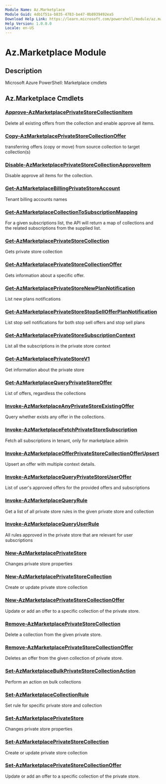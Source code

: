 ```yaml
---
Module Name: Az.Marketplace
Module Guid: 4db1f51a-b835-4783-be47-0b8939492ea5
Download Help Link: https://learn.microsoft.com/powershell/module/az.marketplace
Help Version: 1.0.0.0
Locale: en-US
---
```


# Az.Marketplace Module
## Description
Microsoft Azure PowerShell: Marketplace cmdlets

## Az.Marketplace Cmdlets
### [Approve-AzMarketplacePrivateStoreCollectionItem](Approve-AzMarketplacePrivateStoreCollectionItem.md)
Delete all existing offers from the collection and enable approve all items.

### [Copy-AzMarketplacePrivateStoreCollectionOffer](Copy-AzMarketplacePrivateStoreCollectionOffer.md)
transferring offers (copy or move) from source collection to target collection(s)

### [Disable-AzMarketplacePrivateStoreCollectionApproveItem](Disable-AzMarketplacePrivateStoreCollectionApproveItem.md)
Disable approve all items for the collection.

### [Get-AzMarketplaceBillingPrivateStoreAccount](Get-AzMarketplaceBillingPrivateStoreAccount.md)
Tenant billing accounts names

### [Get-AzMarketplaceCollectionToSubscriptionMapping](Get-AzMarketplaceCollectionToSubscriptionMapping.md)
For a given subscriptions list, the API will return a map of collections and the related subscriptions from the supplied list.

### [Get-AzMarketplacePrivateStoreCollection](Get-AzMarketplacePrivateStoreCollection.md)
Gets private store collection

### [Get-AzMarketplacePrivateStoreCollectionOffer](Get-AzMarketplacePrivateStoreCollectionOffer.md)
Gets information about a specific offer.

### [Get-AzMarketplacePrivateStoreNewPlanNotification](Get-AzMarketplacePrivateStoreNewPlanNotification.md)
List new plans notifications

### [Get-AzMarketplacePrivateStoreStopSellOfferPlanNotification](Get-AzMarketplacePrivateStoreStopSellOfferPlanNotification.md)
List stop sell notifications for both stop sell offers and stop sell plans

### [Get-AzMarketplacePrivateStoreSubscriptionContext](Get-AzMarketplacePrivateStoreSubscriptionContext.md)
List all the subscriptions in the private store context

### [Get-AzMarketplacePrivateStoreV1](Get-AzMarketplacePrivateStoreV1.md)
Get information about the private store

### [Get-AzMarketplaceQueryPrivateStoreOffer](Get-AzMarketplaceQueryPrivateStoreOffer.md)
List of offers, regardless the collections

### [Invoke-AzMarketplaceAnyPrivateStoreExistingOffer](Invoke-AzMarketplaceAnyPrivateStoreExistingOffer.md)
Query whether exists any offer in the collections.

### [Invoke-AzMarketplaceFetchPrivateStoreSubscription](Invoke-AzMarketplaceFetchPrivateStoreSubscription.md)
Fetch all subscriptions in tenant, only for marketplace admin

### [Invoke-AzMarketplaceOfferPrivateStoreCollectionOfferUpsert](Invoke-AzMarketplaceOfferPrivateStoreCollectionOfferUpsert.md)
Upsert an offer with multiple context details.

### [Invoke-AzMarketplaceQueryPrivateStoreUserOffer](Invoke-AzMarketplaceQueryPrivateStoreUserOffer.md)
List of user's approved offers for the provided offers and subscriptions

### [Invoke-AzMarketplaceQueryRule](Invoke-AzMarketplaceQueryRule.md)
Get a list of all private store rules in the given private store and collection

### [Invoke-AzMarketplaceQueryUserRule](Invoke-AzMarketplaceQueryUserRule.md)
All rules approved in the private store that are relevant for user subscriptions

### [New-AzMarketplacePrivateStore](New-AzMarketplacePrivateStore.md)
Changes private store properties

### [New-AzMarketplacePrivateStoreCollection](New-AzMarketplacePrivateStoreCollection.md)
Create or update private store collection

### [New-AzMarketplacePrivateStoreCollectionOffer](New-AzMarketplacePrivateStoreCollectionOffer.md)
Update or add an offer to a specific collection of the private store.

### [Remove-AzMarketplacePrivateStoreCollection](Remove-AzMarketplacePrivateStoreCollection.md)
Delete a collection from the given private store.

### [Remove-AzMarketplacePrivateStoreCollectionOffer](Remove-AzMarketplacePrivateStoreCollectionOffer.md)
Deletes an offer from the given collection of private store.

### [Set-AzMarketplaceBulkPrivateStoreCollectionAction](Set-AzMarketplaceBulkPrivateStoreCollectionAction.md)
Perform an action on bulk collections

### [Set-AzMarketplaceCollectionRule](Set-AzMarketplaceCollectionRule.md)
Set rule for specific private store and collection

### [Set-AzMarketplacePrivateStore](Set-AzMarketplacePrivateStore.md)
Changes private store properties

### [Set-AzMarketplacePrivateStoreCollection](Set-AzMarketplacePrivateStoreCollection.md)
Create or update private store collection

### [Set-AzMarketplacePrivateStoreCollectionOffer](Set-AzMarketplacePrivateStoreCollectionOffer.md)
Update or add an offer to a specific collection of the private store.

